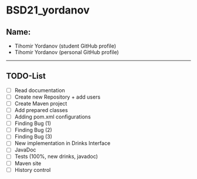 # BSD21_yordanov

## Name:
* Tihomir Yordanov (student GitHub profile)
* Tihomir Yordanov (personal GitHub profile)

***

## TODO-List

- [ ] Read documentation
- [ ] Create new Repository + add users
- [ ] Create Maven project
- [ ] Add prepared classes
- [ ] Adding pom.xml configurations
- [ ] Finding Bug (1)
- [ ] Finding Bug (2)
- [ ] Finding Bug (3)
- [ ] New implementation in Drinks Interface
- [ ] JavaDoc
- [ ] Tests (100%, new drinks, javadoc)
- [ ] Maven site
- [ ] History control